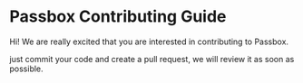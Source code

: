 # Passbox Contributing Guide

Hi! We are really excited that you are interested in contributing to Passbox.

just commit your code and create a pull request, we will review it as soon as possible.
